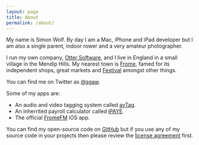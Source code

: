 ```yaml
---
layout: page
title: About
permalink: /about/
---
```


My name is Simon Wolf. By day I am a Mac, iPhone and iPad developer but I am also a single parent, indoor rower and a very amateur photographer.

I run my own company, [Otter Software](http://www.ottersoftware.com), and I live in England in a small village in the Mendip Hills. My nearest town is [Frome](http://www.discoverfrome.co.uk/frome/), famed for its independent shops, great markets and [Festival](http://www.fromefestival.co.uk) amongst other things.

You can find me on Twitter as [@sgaw](https://twitter.com/sgaw).

Some of my apps are:

* An audio and video tagging system called [avTag](http://avtag.it).
* An inherrited payroll calculator called [iPAYE](http://www.ottersoftware.com/ipaye/index.html).
* The official [FromeFM](https://itunes.apple.com/gb/app/fromefm/id948308814?mt=8) iOS app.

You can find my open-source code on [GitHub](https://github.com/ottersoftware) but if you use any of my source code in your projects then please review the [license agreement](http://swwritings.com/licenseagreement) first.